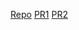 [Repo](https://github.com/Mohammadnim123/django-snacks)
[PR1](https://github.com/Mohammadnim123/django-snacks/pull/1)
[PR2](https://github.com/Mohammadnim123/django-snacks/pull/2)
